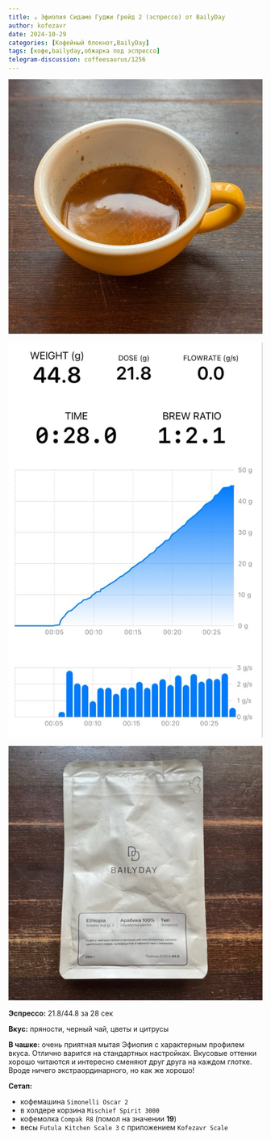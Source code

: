 ```yaml
---
title: ☕️ Эфиопия Сидамо Гуджи Грейд 2 (эспрессо) от BailyDay
author: kofezavr
date: 2024-10-29
categories: [Кофейный блокнот,BailyDay]
tags: [кофе,bailyday,обжарка под эспрессо]
telegram-discussion: coffeesaurus/1256
--- 
```

![Эфиопия Сидамо Гуджи Грейд 2 (эспрессо) от BailyDay](/assets/img/posts/24/10/sidamo-1.jpg)

![Эфиопия Сидамо Гуджи Грейд 2 (эспрессо) от BailyDay](/assets/img/posts/24/10/sidamo-2.jpg)

![Эфиопия Сидамо Гуджи Грейд 2 (эспрессо) от BailyDay](/assets/img/posts/24/10/sidamo-3.jpg)

**Эспрессо:** 21.8/44.8 за 28 сек

**Вкус:** пряности, черный чай, цветы и цитрусы

**В чашке:** очень приятная мытая Эфиопия с характерным профилем вкуса. Отлично варится на стандартных настройках. Вкусовые оттенки хорошо читаются и интересно сменяют друг друга на каждом глотке. Вроде ничего экстраординарного, но как же хорошо!

**Сетап:**
- кофемашина `Simonelli Oscar 2`
- в холдере корзина `Mischief Spirit 3000`
- кофемолка `Compak R8` (помол на значении **19**)
- весы `Futula Kitchen Scale 3` с приложением `Kofezavr Scale`